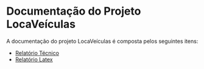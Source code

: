 # Documentação do Projeto LocaVeículas

A documentação do projeto LocaVeículas é composta pelos seguintes itens: 
 - [Relatório Técnico](relatorio/Relatorio%20Tecnico%20-%20TEMPLATE.md)
 - [Relatório Latex](relatorio/Relatorio%Latex.pdf)


